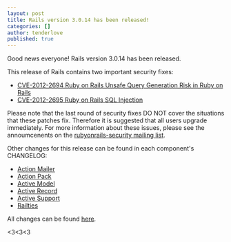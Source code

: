 ```yaml
---
layout: post
title: Rails version 3.0.14 has been released!
categories: []
author: tenderlove
published: true
---
```


Good news everyone!  Rails version 3.0.14 has been released.

This release of Rails contains two important security fixes:

  * [CVE-2012-2694 Ruby on Rails Unsafe Query Generation Risk in Ruby on Rails](https://groups.google.com/group/rubyonrails-security/browse_thread/thread/8c82d9df8b401c5e)
  * [CVE-2012-2695 Ruby on Rails SQL Injection](https://groups.google.com/group/rubyonrails-security/browse_thread/thread/9782f44c4540cf59)

Please note that the last round of security fixes DO NOT cover the situations that these patches fix.  Therefore it is suggested that all users upgrade immediately.  For more information about these issues, please see the annoumcenents on the [rubyonrails-security mailing list](https://groups.google.com/group/rubyonrails-security).


Other changes for this release can be found in each component's CHANGELOG:

  * [Action Mailer](https://github.com/rails/rails/blob/3-0-stable/actionmailer/CHANGELOG)
  * [Action Pack](https://github.com/rails/rails/blob/3-0-stable/actionpack/CHANGELOG)
  * [Active Model](https://github.com/rails/rails/blob/3-0-stable/activemodel/CHANGELOG)
  * [Active Record](https://github.com/rails/rails/blob/3-0-stable/activerecord/CHANGELOG)
  * [Active Support](https://github.com/rails/rails/blob/3-0-stable/activesupport/CHANGELOG)
  * [Railties](https://github.com/rails/rails/blob/3-0-stable/railties/CHANGELOG)

All changes can be found [here](https://github.com/rails/rails/compare/v3.0.13...v3.0.14).

<3<3<3

